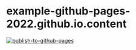 # example-github-pages-2022.github.io.content

[![publish-to-github-pages](https://github.com/example-github-pages-2022/example-github-pages-2022.github.io.content/workflows/publish-to-github-pages/badge.svg)](https://github.com/example-github-pages-2022/example-github-pages-2022.github.io.content/actions?query=workflow%3Apublish-to-github-pages])
